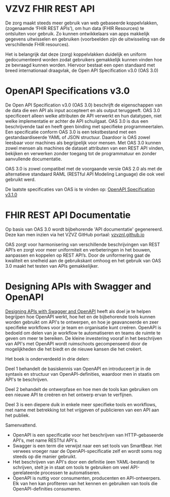 # VZVZ FHIR REST API

De zorg maakt steeds meer gebruik van web gebaseerde koppelvlakken, (zogenaamde ‘FHIR REST APIs’), om hun data (FHIR Resources) te ontsluiten voor gebruik. Zo kunnen ontwikkelaars van apps makkelijk gegevens uitwisselen en gebruiken (voorbeelden zijn de uitwisseling van de verschillende FHIR resources).

Het is belangrijk dat deze (zorg) koppelvlakken duidelijk en uniform gedocumenteerd worden zodat gebruikers gemakkelijk kunnen vinden hoe ze bevraagd kunnen worden. 
Hiervoor bestaat een open standaard met breed internationaal draagvlak, de Open API Specification v3.0 (OAS 3.0)

# OpenAPI Specifications v3.0

De Open API Specification v3.0 (OAS 3.0) beschrijft de eigenschappen van de data die een API als input accepteert en als output teruggeeft. OAS 3.0 specificeert alleen welke attributen de API verwerkt en hun datatypen, niet welke implementatie er achter de API schuilgaat. OAS 3.0 is dus een beschrijvende taal en heeft geen binding met specifieke programmeertalen. Een specificatie conform OAS 3.0 is een tekstbestand met een gestandaardiseerde YAML of JSON structuur. Daardoor is OAS zowel leesbaar voor machines als begrijpelijk voor mensen. Met OAS 3.0 kunnen zowel mensen als machines de dataset attributen van een REST API vinden, bekijken en verwerken zonder toegang tot de programmatuur en zonder aanvullende documentatie.

OAS 3.0 is zowel compatibel met de voorgaande versie OAS 2.0 als met de alternatieve standaard RAML (RESTful API Modeling Language) die ook veel gebruikt werd.

De laatste specificaties van OAS is te vinden op: [OpenAPI Specification v3.1.0](https://spec.openapis.org/oas/latest.html)

# FHIR REST API Documentatie

Op basis van OAS 3.0 wordt bijbehorende 'API documentatie' gegenereerd. Deze kan men inzien via het VZVZ GitHub portaal: [vzvznl.github.io](https://vzvznl.github.io/VZVZ-FHIR-api/)

OAS zorgt voor harmonisering van verschillende beschrijvingen van REST API’s en zorgt voor meer uniformiteit en verbeteringen in het bouwen, aanpassen en koppelen op REST API’s. Door de uniformering gaat de kwaliteit en snelheid aan de gebruikskant omhoog en het gebruik van OAS 3.0 maakt het testen van APIs gemakkelijker.

# Designing APIs with Swagger and OpenAPI

[Designing APIs with Swagger and OpenAPI](https://github.com/vzvznl/VZVZ-FHIR-api/blob/main/Designing%20APIs%20with%20Swagger%20and%20OpenAPI.pdf) heeft als doel je te helpen begrijpen hoe OpenAPI werkt, hoe het en de bijbehorende tools kunnen worden gebruikt om API's te ontwerpen, en hoe je geavanceerde en zeer specifieke workflows voor je team en organisatie kunt creëren. OpenAPI is bedoeld om delen van je workflow te automatiseren en teams de ruimte te geven om meer te bereiken. De kleine investering vooraf in het beschrijven van API's met OpenAPI wordt ruimschoots gecompenseerd door de mogelijkheden die het biedt en de nieuwe kansen die het creëert.

Het boek is onderverdeeld in drie delen:

Deel 1 behandelt de basiskennis van OpenAPI en introduceert je in de syntaxis en structuur van OpenAPI-definities, waardoor men in staatis om API's te beschrijven. 

Deel 2 behandelt de ontwerpfase en hoe men de tools kan gebruiken om een nieuwe API te creëren en het ontwerp ervan te verfijnen. 

Deel 3 is een diepere duik in enkele meer specifieke tools en workflows, met name met betrekking tot het vrijgeven of publicieren van een API aan het publiek.

Samenvattend.

- OpenAPI is een specificatie voor het beschrijven van HTTP-gebaseerde API's, met name RESTful API's.
- Swagger is een term die verwijst naar een set tools van SmartBear. Het verwees vroeger naar de OpenAPI-specificatie zelf en wordt soms nog steeds op die manier gebruikt.
- Het beschrijven van API's door een definitie (een YAML-bestand) te schrijven, stelt je in staat om tools te gebruiken om veel API-gerelateerde processen te automatiseren.
- OpenAPI is nuttig voor consumenten, producenten en API-ontwerpers. Elk van hen kan profiteren van het kennen en gebruiken van tools die OpenAPI-definities consumeren.
